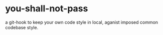 # you-shall-not-pass
a git-hook to keep your own code style in local, aganist imposed common codebase style.
